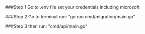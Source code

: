 ###Step 1
Go to .env file set your credentials including microsoft

###Step 2
Go to terminal run:
  "go run cmd/migration/main.go"

###Step 3 
then run:
  "cmd/api/main.go"
